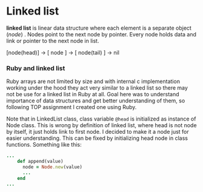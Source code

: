 # Linked list

**linked list** is linear data structure where each element is a separate object (*node*) . Nodes point to the next node by pointer. Every node holds data and link or pointer to the next node in list.

[node(head)] -> [ node ] -> [ node(tail) ] -> nil

### Ruby and linked list
Ruby arrays are not limited by size and with internal c implementation working under the hood they act very similar to a linked list so there may not be use for a linked list in Ruby at all. Goal here was to understand importance of data structures and get better understanding of them, so following TOP assignment I created one using Ruby.

Note that in LinkedList class, class variable ``@head`` is initialized as instance of Node class. This is wrong by definition of linked list, where head is not node by itself, it just holds link to first node. I decided to make it a node just for easier understanding. This can be fixed by initializing head node in class functions. 
Something like this:

```ruby
... 
	def append(value) 
	  node = Node.new(value)
	  ...
	end
...
```

